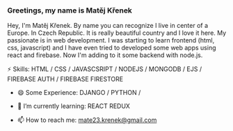 ### Greetings, my name is Matěj Křenek

Hey, I'm Matěj Křenek. By name you can recognize I live in center of a Europe. In Czech Republic. It is really beautiful country and I love it here. My passionate is in web development. I was starting to learn frontend (html, css, javascript) and I have even tried to developed some web apps using react and firebase. Now I'm adding to it some backend with node.js.

⚡ Skills: HTML / CSS / JAVASCSRIPT / NODEJS / MONGODB / EJS / FIREBASE AUTH / FIREBASE FIRESTORE
- 😄 Some Experience: DJANGO / PYTHON /  

- 🌱 I’m currently learning: REACT REDUX
- 📫 How to reach me: mate23.krenek@gmail.com 





